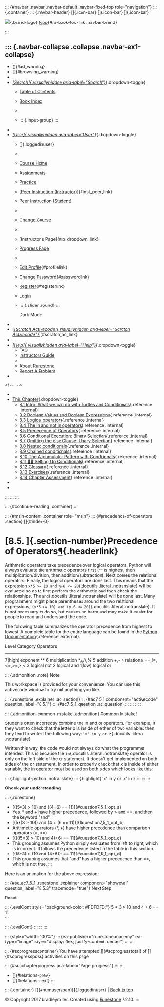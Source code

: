 ::: {#navbar .navbar .navbar-default .navbar-fixed-top role="navigation"}
::: {.container}
::: {.navbar-header}
[]{.icon-bar} []{.icon-bar} []{.icon-bar}

<div>

[![](../_static/img/RAIcon.png)](/runestone/default/user/login){.brand-logo}
[fopp](../index.html){#rs-book-toc-link .navbar-brand}

</div>
:::

::: {.navbar-collapse .collapse .navbar-ex1-collapse}
-   
-   []{#ad_warning}
-   []{#browsing_warning}
-   
-   [*[Search]{.visuallyhidden
    aria-label="Search"}*](#){.dropdown-toggle}
    -   [Table of Contents](../index.html)

    -   [Book Index](../genindex.html)

    -   

    -   ::: {.input-group}
        :::
-   
-   [*[User]{.visuallyhidden aria-label="User"}*](#){.dropdown-toggle}
    -   []{.loggedinuser}

    -   

    -   [Course Home](/ns/course/index)

    -   [Assignments](/assignment/student/chooseAssignment)

    -   [Practice](/runestone/assignments/practice)

    -   [[Peer Instruction
        (Instructor)](/runestone/peer/instructor.html)]{#inst_peer_link}

    -   [Peer Instruction (Student)](/runestone/peer/student.html)

    -   

    -   [Change Course](/runestone/default/courses)

    -   

    -   [[Instructor\'s
        Page](/runestone/admin/index)]{#ip_dropdown_link}

    -   [Progress Page](/runestone/dashboard/studentreport)

    -   

    -   [Edit Profile](/runestone/default/user/profile){#profilelink}

    -   [Change
        Password](/runestone/default/user/change_password){#passwordlink}

    -   [Register](/runestone/default/user/register){#registerlink}

    -   [Login](#)

    -   ::: {.slider .round}
        :::

        Dark Mode
-   
-   [[*[Scratch Activecode]{.visuallyhidden
    aria-label="Scratch Activecode"}*](javascript:runestoneComponents.popupScratchAC())]{#scratch_ac_link}
-   
-   [*[Help]{.visuallyhidden aria-label="Help"}*](#){.dropdown-toggle}
    -   [FAQ](http://runestoneinteractive.org/pages/faq.html)
    -   [Instructors Guide](https://guide.runestone.academy)
    -   
    -   [About Runestone](http://runestoneinteractive.org)
    -   [Report A
        Problem](/runestone/default/reportabug?course=fopp&page=PrecedenceofOperators)
-   

```{=html}
<!-- -->
```
-   
-   [This Chapter](../index.html){.dropdown-toggle}
    -   [8.1 Intro: What we can do with Turtles and
        Conditionals](intro-TurtlesandConditionals.html){.reference
        .internal}
    -   [8.2 Boolean Values and Boolean
        Expressions](BooleanValuesandBooleanExpressions.html){.reference
        .internal}
    -   [8.3 Logical operators](Logicaloperators.html){.reference
        .internal}
    -   [8.4 The in and not in
        operators](Theinandnotinoperators.html){.reference .internal}
    -   [8.5 Precedence of
        Operators](PrecedenceofOperators.html){.reference .internal}
    -   [8.6 Conditional Execution: Binary
        Selection](ConditionalExecutionBinarySelection.html){.reference
        .internal}
    -   [8.7 Omitting the else Clause: Unary
        Selection](OmittingtheelseClauseUnarySelection.html){.reference
        .internal}
    -   [8.8 Nested conditionals](Nestedconditionals.html){.reference
        .internal}
    -   [8.9 Chained conditionals](Chainedconditionals.html){.reference
        .internal}
    -   [8.10 The Accumulator Pattern with
        Conditionals](TheAccumulatorPatternwithConditionals.html){.reference
        .internal}
    -   [8.11 👩‍💻 Setting Up
        Conditionals](WPSettingUpConditionals.html){.reference
        .internal}
    -   [8.12 Glossary](Glossary.html){.reference .internal}
    -   [8.13 Exercises](Exercises.html){.reference .internal}
    -   [8.14 Chapter Assessment](week3a1.html){.reference .internal}
-   
-   
:::
:::
:::

::: {#continue-reading .container}
:::

::: {#main-content .container role="main"}
::: {#precedence-of-operators .section}
[]{#index-0}

[8.5. ]{.section-number}Precedence of Operators[¶](#precedence-of-operators "Permalink to this heading"){.headerlink}
=====================================================================================================================

Arithmetic operators take precedence over logical operators. Python will
always evaluate the arithmetic operators first (\*\* is highest, then
multiplication/division, then addition/subtraction). Next comes the
relational operators. Finally, the logical operators are done last. This
means that the expression `x*5 >= 10 and y-6 <= 20`{.docutils .literal
.notranslate} will be evaluated so as to first perform the arithmetic
and then check the relationships. The `and`{.docutils .literal
.notranslate} will be done last. Many programmers might place
parentheses around the two relational expressions,
`(x*5 >= 10) and (y-6 <= 20)`{.docutils .literal .notranslate}. It is
not necessary to do so, but causes no harm and may make it easier for
people to read and understand the code.

The following table summarizes the operator precedence from highest to
lowest. A complete table for the entire language can be found in the
[Python
Documentation](http://docs.python.org/py3k/reference/expressions.html#expression-lists){.reference
.external}.

  Level     Category         Operators
  --------- ---------------- ---------------------
  7(high)   exponent         \*\*
  6         multiplication   \*,/,//,%
  5         addition         +,-
  4         relational       ==,!=,\<=,\>=,\>,\<
  3         logical          not
  2         logical          and
  1(low)    logical          or

::: {.admonition .note}
Note

This workspace is provided for your convenience. You can use this
activecode window to try out anything you like.

::: {.runestone .explainer .ac_section}
::: {#ac7_5_1 component="activecode" question_label="8.5.1"}
::: {#ac7_5_1_question .ac_question}
:::
:::
:::
:::

::: {.admonition-common-mistake .admonition}
Common Mistake!

Students often incorrectly combine the in and or operators. For example,
if they want to check that the letter x is inside of either of two
variables then they tend to write it the following way:
`'x' in y or z`{.docutils .literal .notranslate}

Written this way, the code would not always do what the programmer
intended. This is because the `in`{.docutils .literal .notranslate}
operator is only on the left side of the or statement. It doesn't get
implemented on both sides of the or statement. In order to properly
check that x is inside of either variable, the in operator must be used
on both sides which looks like this:

::: {.highlight-python .notranslate}
::: {.highlight}
    'x' in y or 'x' in z
:::
:::
:::

**Check your understanding**

::: {.runestone}
-   [((5\*3) \> 10) and ((4+6) == 11)]{#question7_5_1_opt_a}
-   Yes, \* and + have higher precedence, followed by \> and ==, and
    then the keyword \"and\"
-   [(5\*(3 \> 10)) and (4 + (6 == 11))]{#question7_5_1_opt_b}
-   Arithmetic operators (\*, +) have higher precedence than comparison
    operators (\>, ==)
-   [((((5\*3) \> 10) and 4)+6) == 11]{#question7_5_1_opt_c}
-   This grouping assumes Python simply evaluates from left to right,
    which is incorrect. It follows the precedence listed in the table in
    this section.
-   [((5\*3) \> (10 and (4+6))) == 11]{#question7_5_1_opt_d}
-   This grouping assumes that \"and\" has a higher precedence than ==,
    which is not true.
:::

Here is an animation for the above expression:

::: {#se_ac7_5_1 .runestone .explainer component="showeval" question_label="8.5.3" tracemode="true"}
Next Step

Reset

::: {.evalCont style="background-color: #FDFDFD;"}
5 \* 3 \> 10 and 4 + 6 == 11\
:::

::: {.evalCont}
:::
:::
:::

::: {style="width: 100%"}
::: {ea-publisher="runestoneacademy" ea-type="image" style="display: flex; justify-content: center"}
:::
:::

::: {#scprogresscontainer}
You have attempted []{#scprogresstotal} of []{#scprogressposs}
activities on this page

::: {#subchapterprogress aria-label="Page progress"}
:::
:::

-   [[](Theinandnotinoperators.html)]{#relations-prev}
-   [[](ConditionalExecutionBinarySelection.html)]{#relations-next}
:::

::: {.container}
[]{#numuserspan}[]{.loggedinuser} \| [Back to top](#)

© Copyright 2017 bradleymiller. Created using
[Runestone](http://runestoneinteractive.org/) 7.2.10.
:::
